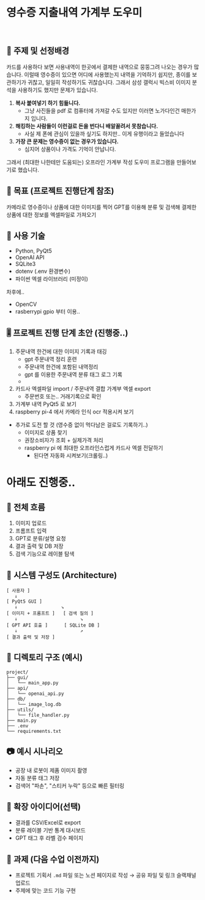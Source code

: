 # 영수증 지출내역 가계부 도우미

<br>

## 📌 주제 및 선정배경

카드를 사용하다 보면 사용내역이 한곳에서 결제한 내역으로 뭉뚱그려 나오는 경우가 많습니다.
이럴때 영수증이 있으면 어디에 사용했는지 내역을 기억하기 쉽지만, 
종이를 보관하기가 귀찮고, 일일히 작성하기도 귀찮습니다.
그래서 삼성 갤럭시 빅스비 이미지 분석을 사용하기도 했지만 문제가 있습니다.
1. **복사 붙여넣기 하기 힘듦니다.**
	- 그냥 사진들을 pdf 로 컴퓨터에 가져갈 수도 있지만 이러면 노가다인건 매한가지 입니다.
2. **해킹하는 사람들이 이런걸로 돈을 번다니 배알꼴려서 못참습니다.** 
	- 사실 제 폰에 관심이 있을까 싶기도 하지만.. 이게 유행이라고 들었습니다
3. **가장 큰 문제는 영수증이 없는 경우가 있습니다.** 
	- 심지어 상품이나 가격도 기억이 안납니다.

그래서 (최대한 나한테만 도움되는) 오프라인 가계부 작성 도우미 프로그램을 만들어보기로 했습니다. 


## 🎯 목표 (프로젝트 진행단계 참조)

카메라로 영수증이나 상품에 대한 이미지를 찍어 
GPT를 이용해 분류 및 검색해 
결제한 상품에 대한 정보를
엑셀파일로 가져오기 

## 🧩 사용 기술

- Python, PyQt5
- OpenAI API
- SQLite3
- dotenv (.env 환경변수)
- 파이썬 엑셀 라이브러리 (미정이)

차후에..
- OpenCV 
- rasberrypi gpio 부터 이용..



## 🎚️ 프로젝트 진행 단계 초안 (진행중..)
1. 주문내역 한건에 대한 이미지 기록과 태깅
	- gpt 주문내역 정리 훈련
	- 주문내역 한건에 포함된 내역정리
	- gpt 를 이용한 주문내역 분류 태그 로그 기록
	- 
2. 카드사 엑셀파일 import / 주문내역 결합 가계부 엑셀 export
	- 주문번호 또는.. 거래기록으로 확인 
3. 가계부 내역 PyQt5 로 보기
4. raspberry pi-4 에서 카메라 인식 ocr 적용시켜 보기

- 추가로 도전 할 것 (영수증 없이 먹다남은 걸로도 기록하기..)
	- 이미지로 상품 찾기 
	- 권장소비자가 조회 + 실제가격 처리
	- raspberry pi 에 최대한 오프라인스럽게 카드사 엑셀 전달하기
		- 된다면 자동화 시켜보기(크롤링..)


# 아래도 진행중..
## 🔁 전체 흐름

1. 이미지 업로드
2. 프롬프트 입력
3. GPT로 분류/설명 요청
4. 결과 출력 및 DB 저장
5. 검색 기능으로 레이블 탐색

## 🔧 시스템 구성도 (Architecture)

```
[ 사용자 ]
   ↓
[ PyQt5 GUI ]
   ↓                ↘
[ 이미지 + 프롬프트 ]   [ 검색 질의 ]
   ↓                       ↘
[ GPT API 호출 ]      [ SQLite DB ]
   ↓                       ↗
[ 결과 출력 및 저장 ]
```

## 📁 디렉토리 구조 (예시)

```
project/
├── gui/
│   └── main_app.py
├── api/
│   └── openai_api.py
├── db/
│   └── image_log.db
├── utils/
│   └── file_handler.py
├── main.py
├── .env
└── requirements.txt
```

## 📷 예시 시나리오

- 공장 내 로봇이 제품 이미지 촬영
- 자동 분류 태그 저장
- 검색어 "파손", "스티커 누락" 등으로 빠른 필터링

## 🚀 확장 아이디어(선택)

- 결과를 CSV/Excel로 export
- 분류 레이블 기반 통계 대시보드
- GPT 태그 후 라벨 검수 페이지

## 📝 과제 (다음 수업 이전까지)

- 프로젝트 기획서 `.md` 파일 또는 노션 페이지로 작성 → 공유 파일 및 링크 슬랙채널 업로드
- 주제에 맞는 코드 기능 구현
